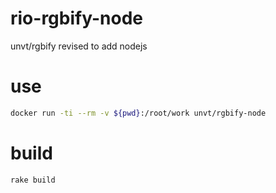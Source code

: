 # rio-rgbify-node
unvt/rgbify revised to add nodejs

# use
```zsh
docker run -ti --rm -v ${pwd}:/root/work unvt/rgbify-node
```

# build
```zsh
rake build
```